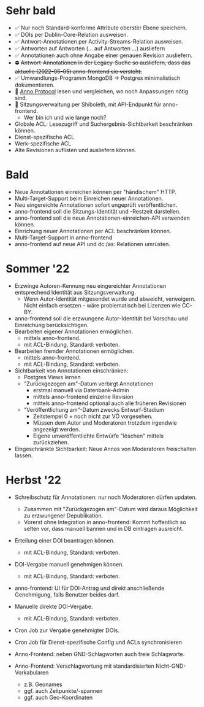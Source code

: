 ﻿
Sehr bald
=========

* ✅ Nur noch Standard-konforme Attribute oberster Ebene speichern.
* ✅ DOIs per Dublin-Core-Relation ausweisen.
* ✅ Antwort-Annotationen per Activity-Streams-Relation ausweisen.
* ✅ Antworten auf Antworten (… auf Antworten …) ausliefern
* ✅ Annotationen auch ohne Angabe einer genauen Revision ausliefern.
* ⛔ <s>Antwort-Annotationen in der Legacy-Suche so ausliefern,
  dass das aktuelle (2022-05-05) anno-frontend sie versteht.</s>
* ✅ Umwandlungs-Programm MongoDB &rarr; Postgres minimalistisch dokumentieren.
* 🚧 [Anno Protocol][anno-proto] lesen und vergleichen,
  wo noch Anpassungen nötig sind.
* 🚧 Sitzungsverwaltung per Shiboleth, mit API-Endpunkt für anno-frontend.
  * Wer bin ich und wie lange noch?
* Globale ACL: Lesezugriff und Suchergebnis-Sichtbarkeit beschränken können.
* Dienst-spezifische ACL
* Werk-spezifische ACL
* Alte Revisionen auflisten und ausliefern können.



Bald
====

* Neue Annotationen einreichen können per "händischem" HTTP.
* Multi-Target-Support beim Einreichen neuer Annotationen.
* Neu eingereichte Annotationen sofort ungeprüft veröffentlichen.
* anno-frontend soll die Sitzungs-Identität und -Restzeit darstellen.
* anno-frontend soll die neue Annotationen-einreichen-API verwenden können.
* Einrichung neuer Annotationen per ACL beschränken können.
* Multi-Target-Support in anno-frontend
* anno-frontend auf neue API und dc:/as: Relationen umrüsten.



Sommer '22
==========

* Erzwinge Autoren-Kennung neu eingereichter Annotationen
  entsprechend Identität aus Sitzungsverwaltung.
  * Wenn Autor-Identität mitgesendet wurde und abweicht, verweigern.
    Nicht einfach ersetzen – wäre problematisch bei Lizenzen wie CC-BY.
* anno-frontend soll die erzwungene Autor-Identität bei Vorschau
  und Einreichung berücksichtigen.
* Bearbeiten eigener Annotationen ermöglichen.
  * mittels anno-frontend.
  * mit ACL-Bindung, Standard: verboten.
* Bearbeiten fremder Annotationen ermöglichen.
  * mittels anno-frontend.
  * mit ACL-Bindung, Standard: verboten.
* Sichtbarkeit von Annotationen einschränken:
  * Postgres Views lernen
  * "Zurückgezogen am"-Datum verbirgt Annotationen
    * erstmal manuell via Datenbank-Admin
    * mittels anno-frontend einzelne Revision
    * mittels anno-frontend optional auch alle früheren Revisionen
  * "Veröffentlichung am"-Datum zwecks Entwurf-Stadium
    * Zeitstempel 0 = noch nicht zur VÖ vorgesehen.
    * Müssen dem Autor und Moderatoren trotzdem irgendwie angezeigt werden.
    * Eigene unveröffentlichte Entwürfe "löschen" mittels zurückziehen.
* Eingeschränkte Sichtbarkeit:
  Neue Annos von Moderatoren freischalten lassen.



Herbst '22
==========

* Schreibschutz für Annotationen: nur noch Moderatoren dürfen updaten.
  * Zusammen mit "Zurückgezogen am"-Datum wird daraus Möglichkeit zu
    erzwungener Depublikation.
  * Vorerst ohne Integration in anno-frontend:
    Kommt hoffentlich so selten vor, dass manuell bannen
    und in DB eintragen ausreicht.
* Erteilung einer DOI beantragen können.
  * mit ACL-Bindung, Standard: verboten.
* DOI-Vergabe manuell genehmigen können.
  * mit ACL-Bindung, Standard: verboten.
* anno-frontend: UI für DOI-Antrag und direkt anschließende Genehmigung,
  falls Benutzer beides darf.
* Manuelle direkte DOI-Vergabe.
  * mit ACL-Bindung, Standard: verboten.
* Cron Job zur Vergabe genehmigter DOIs.
* Cron Job für Dienst-spezifische Config und ACLs synchronisieren
* Anno-Frontend: neben GND-Schlagworten auch freie Schlagworte.
* Anno-Frontend: Verschlagwortung mit standardisierten Nicht-GND-Vorkabularen
  * z.B. Geonames
  * ggf. auch Zeitpunkte/-spannen
  * ggf. auch Geo-Koordinaten









  [anno-proto]: https://www.w3.org/TR/annotation-protocol/
